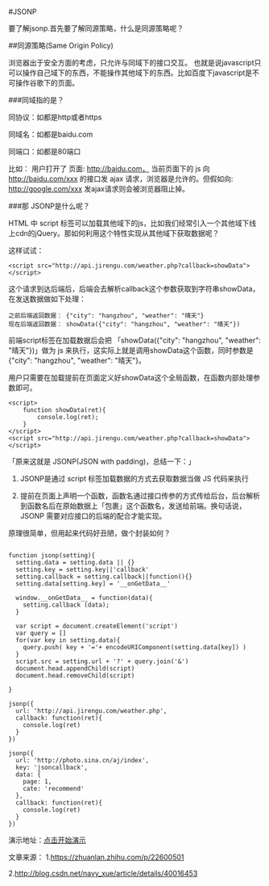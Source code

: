 #JSONP

要了解jsonp.首先要了解同源策略，什么是同源策略呢？

##同源策略(Same Origin Policy)

浏览器出于安全方面的考虑，只允许与同域下的接口交互。
也就是说javascript只可以操作自己域下的东西，不能操作其他域下的东西。比如百度下javascript是不可操作谷歌下的页面。

###同域指的是？

同协议：如都是http或者https

同域名：如都是baidu.com

同端口：如都是80端口

比如： 用户打开了 页面: http://baidu.com， 当前页面下的 js 向 http://baidu.com/xxx 的接口发 ajax 请求，浏览器是允许的。但假如向: http://google.com/xxx 发ajax请求则会被浏览器阻止掉。

###那 JSONP是什么呢？

HTML 中 script 标签可以加载其他域下的js，比如我们经常引入一个其他域下线上cdn的jQuery。那如何利用这个特性实现从其他域下获取数据呢？

这样试试：
```
<script src="http://api.jirengu.com/weather.php?callback=showData"></script>

```

这个请求到达后端后，后端会去解析callback这个参数获取到字符串showData，在发送数据做如下处理：

```
之前后端返回数据： {"city": "hangzhou", "weather": "晴天"}
现在后端返回数据： showData({"city": "hangzhou", "weather": "晴天"})

```

前端script标签在加载数据后会把 「showData({"city": "hangzhou", "weather": "晴天"})」做为 js 来执行，这实际上就是调用showData这个函数，同时参数是 {"city": "hangzhou", "weather": "晴天"}。

用户只需要在加载提前在页面定义好showData这个全局函数，在函数内部处理参数即可。

```
<script>
    function showData(ret){
        console.log(ret);
    }
</script>
<script src="http://api.jirengu.com/weather.php?callback=showData"></script>

```

「原来这就是 JSONP(JSON with padding)，总结一下：」
1. JSONP是通过 script 标签加载数据的方式去获取数据当做 JS 代码来执行

2. 提前在页面上声明一个函数，函数名通过接口传参的方式传给后台，后台解析到函数名后在原始数据上「包裹」这个函数名，发送给前端。换句话说，JSONP 需要对应接口的后端的配合才能实现。


原理很简单，但用起来代码好丑陋，做个封装如何？

```

function jsonp(setting){
  setting.data = setting.data || {}
  setting.key = setting.key||'callback'
  setting.callback = setting.callback||function(){} 
  setting.data[setting.key] = '__onGetData__'

  window.__onGetData__ = function(data){
    setting.callback (data);
  }

  var script = document.createElement('script')
  var query = []
  for(var key in setting.data){
    query.push( key + '='+ encodeURIComponent(setting.data[key]) )
  }
  script.src = setting.url + '?' + query.join('&')
  document.head.appendChild(script)
  document.head.removeChild(script)

}

jsonp({
  url: 'http://api.jirengu.com/weather.php',
  callback: function(ret){
    console.log(ret)
  }
})

jsonp({
  url: 'http://photo.sina.cn/aj/index',
  key: 'jsoncallback',
  data: {
    page: 1,
    cate: 'recommend'
  },
  callback: function(ret){
    console.log(ret)
  }
})

```
演示地址：[点击开始演示](http://codepen.io/zhaojianxin/pen/KgXoAG?editors=0011)

文章来源：
1.https://zhuanlan.zhihu.com/p/22600501

2.http://blog.csdn.net/navy_xue/article/details/40016453

